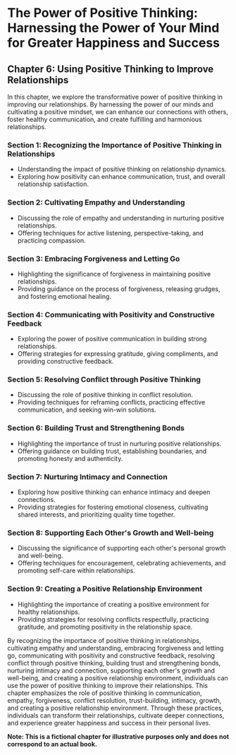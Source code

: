 The Power of Positive Thinking: Harnessing the Power of Your Mind for Greater Happiness and Success
===================================================================================================

Chapter 6: Using Positive Thinking to Improve Relationships
-----------------------------------------------------------

In this chapter, we explore the transformative power of positive thinking in improving our relationships. By harnessing the power of our minds and cultivating a positive mindset, we can enhance our connections with others, foster healthy communication, and create fulfilling and harmonious relationships.

### Section 1: Recognizing the Importance of Positive Thinking in Relationships

* Understanding the impact of positive thinking on relationship dynamics.
* Exploring how positivity can enhance communication, trust, and overall relationship satisfaction.

### Section 2: Cultivating Empathy and Understanding

* Discussing the role of empathy and understanding in nurturing positive relationships.
* Offering techniques for active listening, perspective-taking, and practicing compassion.

### Section 3: Embracing Forgiveness and Letting Go

* Highlighting the significance of forgiveness in maintaining positive relationships.
* Providing guidance on the process of forgiveness, releasing grudges, and fostering emotional healing.

### Section 4: Communicating with Positivity and Constructive Feedback

* Exploring the power of positive communication in building strong relationships.
* Offering strategies for expressing gratitude, giving compliments, and providing constructive feedback.

### Section 5: Resolving Conflict through Positive Thinking

* Discussing the role of positive thinking in conflict resolution.
* Providing techniques for reframing conflicts, practicing effective communication, and seeking win-win solutions.

### Section 6: Building Trust and Strengthening Bonds

* Highlighting the importance of trust in nurturing positive relationships.
* Offering guidance on building trust, establishing boundaries, and promoting honesty and authenticity.

### Section 7: Nurturing Intimacy and Connection

* Exploring how positive thinking can enhance intimacy and deepen connections.
* Providing strategies for fostering emotional closeness, cultivating shared interests, and prioritizing quality time together.

### Section 8: Supporting Each Other's Growth and Well-being

* Discussing the significance of supporting each other's personal growth and well-being.
* Offering techniques for encouragement, celebrating achievements, and promoting self-care within relationships.

### Section 9: Creating a Positive Relationship Environment

* Highlighting the importance of creating a positive environment for healthy relationships.
* Providing strategies for resolving conflicts respectfully, practicing gratitude, and promoting positivity in the relationship space.

By recognizing the importance of positive thinking in relationships, cultivating empathy and understanding, embracing forgiveness and letting go, communicating with positivity and constructive feedback, resolving conflict through positive thinking, building trust and strengthening bonds, nurturing intimacy and connection, supporting each other's growth and well-being, and creating a positive relationship environment, individuals can use the power of positive thinking to improve their relationships. This chapter emphasizes the role of positive thinking in communication, empathy, forgiveness, conflict resolution, trust-building, intimacy, growth, and creating a positive relationship environment. Through these practices, individuals can transform their relationships, cultivate deeper connections, and experience greater happiness and success in their personal lives.

**Note: This is a fictional chapter for illustrative purposes only and does not correspond to an actual book.**
